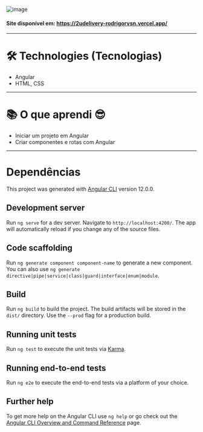 ![image](https://user-images.githubusercontent.com/75763403/123675088-b73d6180-d818-11eb-90f0-5165f129a398.png)

#### Site disponível em: https://2udelivery-rodrigorvsn.vercel.app/

---

# 🛠 Technologies (Tecnologias)

- Angular
- HTML, CSS

---

# 📚 O que aprendi 😎

- Iniciar um projeto em Angular
- Criar componentes e rotas com Angular

---

# Dependências

This project was generated with [Angular CLI](https://github.com/angular/angular-cli) version 12.0.0.

## Development server

Run `ng serve` for a dev server. Navigate to `http://localhost:4200/`. The app will automatically reload if you change any of the source files.

## Code scaffolding

Run `ng generate component component-name` to generate a new component. You can also use `ng generate directive|pipe|service|class|guard|interface|enum|module`.

## Build

Run `ng build` to build the project. The build artifacts will be stored in the `dist/` directory. Use the `--prod` flag for a production build.

## Running unit tests

Run `ng test` to execute the unit tests via [Karma](https://karma-runner.github.io).

## Running end-to-end tests

Run `ng e2e` to execute the end-to-end tests via a platform of your choice.

## Further help

To get more help on the Angular CLI use `ng help` or go check out the [Angular CLI Overview and Command Reference](https://angular.io/cli) page.
